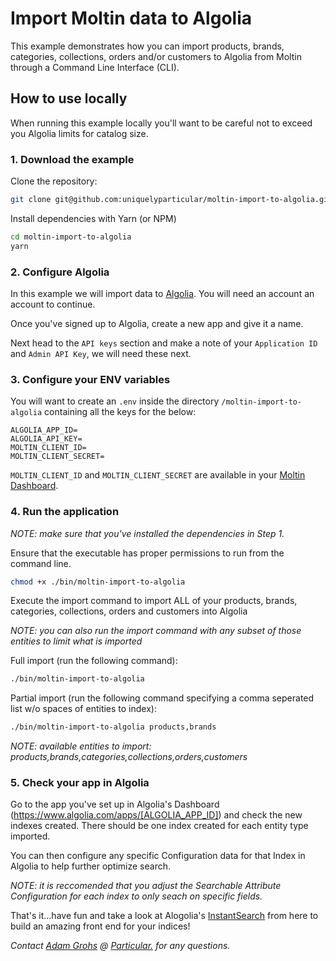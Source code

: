 # Import Moltin data to Algolia

This example demonstrates how you can import products, brands, categories, collections, orders and/or customers to Algolia from Moltin through a Command Line Interface (CLI).


## How to use locally

When running this example locally you'll want to be careful not to exceed you Algolia limits for catalog size.

### 1. Download the example

Clone the repository:

```bash
git clone git@github.com:uniquelyparticular/moltin-import-to-algolia.git
```

Install dependencies with Yarn (or NPM)

```bash
cd moltin-import-to-algolia
yarn
```

### 2. Configure Algolia

In this example we will import data to [Algolia](https://www.algolia.com). You will need an account an account to continue.

Once you've signed up to Algolia, create a new app and give it a name.

Next head to the `API keys` section and make a note of your `Application ID` and `Admin API Key`, we will need these next.

### 3. Configure your ENV variables

You will want to create an `.env` inside the directory `/moltin-import-to-algolia` containing all the keys for the below:

```shell
ALGOLIA_APP_ID=
ALGOLIA_API_KEY=
MOLTIN_CLIENT_ID=
MOLTIN_CLIENT_SECRET=
```

`MOLTIN_CLIENT_ID` and `MOLTIN_CLIENT_SECRET` are available in your [Moltin Dashboard](https://dashboard.moltin.com).

### 4. Run the application

*NOTE: make sure that you've installed the dependencies in Step 1.*

Ensure that the executable has proper permissions to run from the command line.

```bash
chmod +x ./bin/moltin-import-to-algolia
```

Execute the import command to import ALL of your products, brands, categories, collections, orders and customers into Algolia

*NOTE: you can also run the import command with any subset of those entities to limit what is imported*

Full import (run the following command): 

```bash
./bin/moltin-import-to-algolia
```

Partial import (run the following command specifying a comma seperated list w/o spaces of entities to index): 

```bash
./bin/moltin-import-to-algolia products,brands
```

*NOTE: available entities to import: products,brands,categories,collections,orders,customers*

### 5. Check your app in Algolia

Go to the app you've set up in Algolia's Dashboard (https://www.algolia.com/apps/[ALGOLIA_APP_ID]) and check the new indexes created. There should be one index created for each entity type imported.

You can then configure any specific Configuration data for that Index in Algolia to help further optimize search.

*NOTE: it is reccomended that you adjust the Searchable Attribute Configuration for each index to only seach on specific fields.*

That's it...have fun and take a look at Alogolia's [InstantSearch](https://www.algolia.com/doc/guides/building-search-ui/what-is-instantsearch/js/) from here to build an amazing front end for your indices!

*Contact [Adam Grohs](https://www.linkedin.com/in/adamgrohs/) @ [Particular.](https://uniquelyparticular.com) for any questions.*